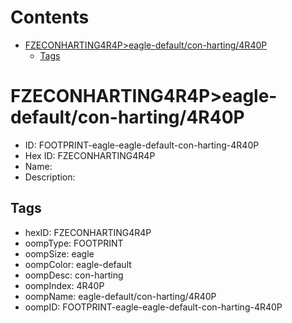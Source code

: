



Contents
========

* [FZECONHARTING4R4P>eagle-default/con-harting/4R40P](#fzeconharting4r4peagle-defaultcon-harting4r40p)
	* [Tags](#tags)

# FZECONHARTING4R4P>eagle-default/con-harting/4R40P

- ID: FOOTPRINT-eagle-eagle-default-con-harting-4R40P
- Hex ID: FZECONHARTING4R4P
- Name: 
- Description: 

## Tags

- hexID: FZECONHARTING4R4P
- oompType: FOOTPRINT
- oompSize: eagle
- oompColor: eagle-default
- oompDesc: con-harting
- oompIndex: 4R40P
- oompName: eagle-default/con-harting/4R40P
- oompID: FOOTPRINT-eagle-eagle-default-con-harting-4R40P
